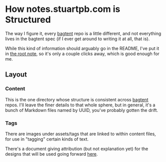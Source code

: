 # How notes.stuartpb.com is Structured

The way I figure it, every [bagtent][] repo is a little different, and not everything lives in the bagtent spec (if I ever get around to writing it at all, that is).

While this kind of information should arguably go in the README, I've put it in [the root note][], so it's only a couple clicks away, which is good enough for me.

[bagtent]: ba00b8cb-9d05-4aef-bd50-0990f82dd723.md
[the root note]: 81cde66e-d238-4fc1-8381-648a3f90537d.md

## Layout

### Content

This is the one directory whose structure is consistent across [bagtent][] repos. I'll leave the finer details to that whole sphere, but in general, it's a bunch of Markdown files named by UUID, you've probably gotten the drift.

### Tags

There are images under assets/tags that are linked to within content files, for use in "tagging" certain kinds of text.

There's a document giving attribution (but not explanation yet) for the designs that will be used going forward [here][Tag readme].

[Tag readme]: ced13582-8e1a-4b38-9469-896206590dfb.md
